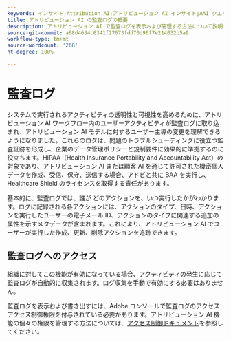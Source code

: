 ```yaml
---
keywords: インサイト;Attribution AI;アトリビューション AI インサイト;AAI クエリサービス;アトリビューションクエリ;アトリビューションスコア
title: アトリビューション AI の監査ログの概要
description: アトリビューション AI で監査ログを表示および管理する方法について説明します。
source-git-commit: a68d4634c6341f27673fdd70d96f7e214032b5a9
workflow-type: tm+mt
source-wordcount: '268'
ht-degree: 100%

---
```


# 監査ログ

システムで実行されるアクティビティの透明性と可視性を高めるために、アトリビューション AI ワークフロー内のユーザーアクティビティが監査ログに取り込まれ、アトリビューション AI モデルに対するユーザー主導の変更を理解できるようになりました。これらのログは、問題のトラブルシューティングに役立つ監査証跡を形成し、企業のデータ管理ポリシーと規制要件に効果的に準拠するのに役立ちます。HIPAA（Health Insurance Portability and Accountability Act）の対象であり、アトリビューション AI または顧客 AI を通じて許可された機密個人データを作成、受信、保守、送信する場合、アドビと共に BAA を実行し、Healthcare Shield のライセンスを取得する責任があります。

基本的に、監査ログでは、誰が どのアクションを、いつ実行したかがわかります。ログに記録される各アクションには、アクションのタイプ、日時、アクションを実行したユーザーの電子メール ID、アクションのタイプに関連する追加の属性を示すメタデータが含まれます。これにより、アトリビューション AI でユーザーが実行した作成、更新、削除アクションを追跡できます。

<!-- [The audit logs selected in the Attribution AI workspace](../../../attribution-ai/aai-data-governance/images/data-governance/audit-logs-cai.png) -->

## 監査ログへのアクセス

組織に対してこの機能が有効になっている場合、アクティビティの発生に応じて監査ログが自動的に収集されます。ログ収集を手動で有効にする必要はありません。

監査ログを表示および書き出すには、Adobe コンソールで監査ログのアクセスアクセス制御権限を付与されている必要があります。アトリビューション AI 機能の個々の権限を管理する方法については、[アクセス制御ドキュメント](../aai-data-governance/access-controls.md)を参照してください。

